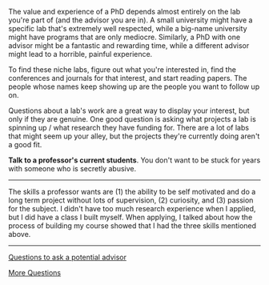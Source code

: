 The value and experience of a PhD depends almost entirely on the lab you're part of (and the advisor you are in). A small university might have a specific lab that's extremely well respected, while a big-name university might have programs that are only mediocre. Similarly, a PhD with one advisor might be a fantastic and rewarding time, while a different advisor might lead to a horrible, painful experience.

To find these niche labs, figure out what you're interested in, find the conferences and journals for that interest, and start reading papers. The people whose names keep showing up are the people you want to follow up on.

Questions about a lab's work are a great way to display your interest, but only if they are genuine. One good question is asking what projects a lab is spinning up / what research they have funding for. There are a lot of labs that might seem up your alley, but the projects they're currently doing aren't a good fit.

**Talk to a professor's current students**. You don't want to be stuck for years with someone who is secretly abusive.

--------------------

The skills a professor wants are (1) the ability to be self motivated and do a long term project without lots of supervision, (2) curiosity, and (3) passion for the subject. I didn't have too much research experience when I applied, but I did have a class I built myself. When applying, I talked about how the process of building my course showed that I had the three skills mentioned above.

-------------------

[Questions to ask a potential advisor](https://blog.ml.cmu.edu/2020/03/02/questions-to-ask-a-prospective-ph-d-advisor-on-visit-day-with-thorough-and-forthright-explanations/)

[More Questions](https://drive.google.com/file/d/13v1_xjbCSqtcT203q3lu-7Ch3u4h_zjE/view?usp=sharing)
